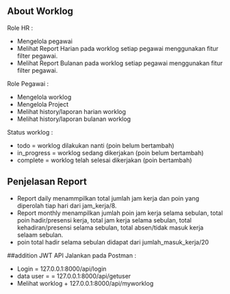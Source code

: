 

## About Worklog

Role HR :
-  Mengelola pegawai
-  Melihat Report Harian pada worklog setiap pegawai menggunakan fitur filter pegawai.
-  Melihat Report Bulanan pada worklog setiap pegawai menggunakan fitur filter pegawai.

Role Pegawai :
- Mengelola worklog
- Mengelola Project
- Melihat history/laporan harian worklog
- Melihat history/laporan bulanan worklog

Status worklog :
- todo = worklog dilakukan nanti (poin belum bertambah)
- in_progress = worklog sedang dikerjakan (poin belum bertambah)
- complete = worklog telah selesai dikerjakan (poin bertambah)

## Penjelasan Report
- Report daily menammpilkan total jumlah jam kerja dan poin yang diperolah tiap hari dari jam_kerja/8.
- Report monthly menampilkan jumlah poin jam kerja selama sebulan, total poin hadir/presensi kerja, total jam kerja selama sebulan, total kehadiran/presensi selama sebulan, total absen/tidak masuk kerja selaam sebulan.
- poin total hadir selama sebulan didapat dari jumlah_masuk_kerja/20

##addition JWT API
Jalankan pada Postman :
- Login = 127.0.0.1:8000/api/login
- data user = = 127.0.0.1:8000/api/getuser
- Melihat worklog + 127.0.0.1:8000/api/myworklog



